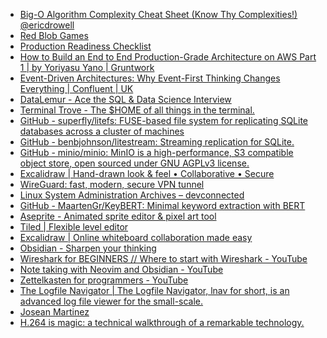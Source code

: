 - [Big-O Algorithm Complexity Cheat Sheet (Know Thy Complexities!) @ericdrowell](https://www.bigocheatsheet.com) <!-- TAGS: algorithms -->
- [Red Blob Games](https://www.redblobgames.com) <!-- TAGS: algorithms,games,math -->
- [Production Readiness Checklist](https://www-proxy.gruntwork.io/devops-checklist) <!-- TAGS: aws,devops -->
- [How to Build an End to End Production-Grade Architecture on AWS Part 1 | by Yoriyasu Yano | Gruntwork](https://blog.gruntwork.io/how-to-build-an-end-to-end-production-grade-architecture-on-aws-part-1-eae8eeb41fec) <!-- TAGS: architecture,aws -->
- [Event-Driven Architectures: Why Event-First Thinking Changes Everything | Confluent | UK](https://www.confluent.io/en-gb/blog/journey-to-event-driven-part-1-why-event-first-thinking-changes-everything) <!-- TAGS: event-driven -->
- [DataLemur - Ace the SQL & Data Science Interview](https://datalemur.com) <!-- TAGS: sql -->
- [Terminal Trove - The $HOME of all things in the terminal.](https://terminaltrove.com) <!-- TAGS: cli,terminal -->
- [GitHub - superfly/litefs: FUSE-based file system for replicating SQLite databases across a cluster of machines](https://github.com/superfly/litefs) <!-- TAGS: sqlite -->
- [GitHub - benbjohnson/litestream: Streaming replication for SQLite.](https://github.com/benbjohnson/litestream) <!-- TAGS: sqlite -->
- [GitHub - minio/minio: MinIO is a high-performance, S3 compatible object store, open sourced under GNU AGPLv3 license.](https://github.com/minio/minio) <!-- TAGS: object-storage,s3 -->
- [Excalidraw | Hand-drawn look & feel • Collaborative • Secure](https://excalidraw.com) <!-- TAGS: diagram,whiteboard -->
- [WireGuard: fast, modern, secure VPN tunnel](https://www.wireguard.com) <!-- TAGS: vpn -->
- [Linux System Administration Archives – devconnected](https://devconnected.com/category/linux-administration) <!-- TAGS: devops,linux -->
- [GitHub - MaartenGr/KeyBERT: Minimal keyword extraction with BERT](https://github.com/MaartenGr/KeyBERT) <!-- TAGS: keyword,tag -->
- [Aseprite - Animated sprite editor & pixel art tool](https://www.aseprite.org) <!-- TAGS: game -->
- [Tiled | Flexible level editor](https://www.mapeditor.org) <!-- TAGS: game -->
- [Excalidraw | Online whiteboard collaboration made easy](https://plus.excalidraw.com) <!-- TAGS: documentation -->
- [Obsidian - Sharpen your thinking](https://obsidian.md) <!-- TAGS: notes -->
- [Wireshark for BEGINNERS // Where to start with Wireshark - YouTube](https://www.youtube.com/watch?v=OU-A2EmVrKQ&list=PLW8bTPfXNGdC5Co0VnBK1yVzAwSSphzpJ) <!-- TAGS: chris greer,free wireshark course,free wireshark training,getting started with wireshark,how to use wireshark,intro to wireshark,introduction to wireshark,network analysis,network analysis with wireshark,network security,network troubleshooting,tcp/ip analysis,wireshark,wireshark basics,wireshark class,wireshark course,wireshark for beginners,wireshark masterclass,wireshark tips,wireshark training,wireshark tutorial,wireshark tutorial 2021,youtube -->
- [Note taking with Neovim and Obsidian - YouTube](https://www.youtube.com/watch?v=1Lmyh0YRH-w) <!-- TAGS:  camera phone, free, sharing, upload, video phone,video -->
- [Zettelkasten for programmers - YouTube](https://www.youtube.com/watch?v=z9IgFRAVV9w) <!-- TAGS:  camera phone, free, sharing, upload, video phone,video -->
- [The Logfile Navigator | The Logfile Navigator, lnav for short, is an advanced log file viewer for the small-scale.](https://lnav.org) <!-- TAGS: logs -->
- [Josean Martinez](https://www.josean.com)
- [H.264 is magic: a technical walkthrough of a remarkable technology.](https://sidbala.com/h-264-is-magic)
